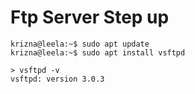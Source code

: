 # Ftp Server Step up
```
krizna@leela:~$ sudo apt update
krizna@leela:~$ sudo apt install vsftpd
```
```
> vsftpd -v
vsftpd: version 3.0.3
```

